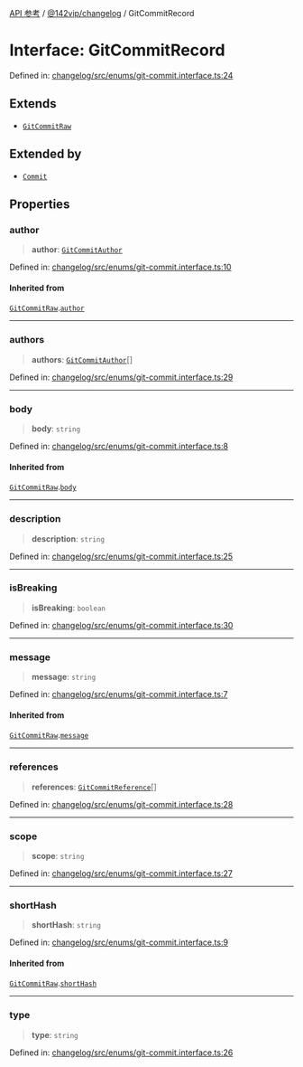 [API 参考](../../../index.md) / [@142vip/changelog](../index.md) / GitCommitRecord

# Interface: GitCommitRecord

Defined in: [changelog/src/enums/git-commit.interface.ts:24](https://github.com/142vip/core-x/blob/15d5bc9ef4bece78c0e60bdf074a2d245f625100/packages/changelog/src/enums/git-commit.interface.ts#L24)

## Extends

- [`GitCommitRaw`](GitCommitRaw.md)

## Extended by

- [`Commit`](Commit.md)

## Properties

### author

> **author**: [`GitCommitAuthor`](GitCommitAuthor.md)

Defined in: [changelog/src/enums/git-commit.interface.ts:10](https://github.com/142vip/core-x/blob/15d5bc9ef4bece78c0e60bdf074a2d245f625100/packages/changelog/src/enums/git-commit.interface.ts#L10)

#### Inherited from

[`GitCommitRaw`](GitCommitRaw.md).[`author`](GitCommitRaw.md#author)

***

### authors

> **authors**: [`GitCommitAuthor`](GitCommitAuthor.md)[]

Defined in: [changelog/src/enums/git-commit.interface.ts:29](https://github.com/142vip/core-x/blob/15d5bc9ef4bece78c0e60bdf074a2d245f625100/packages/changelog/src/enums/git-commit.interface.ts#L29)

***

### body

> **body**: `string`

Defined in: [changelog/src/enums/git-commit.interface.ts:8](https://github.com/142vip/core-x/blob/15d5bc9ef4bece78c0e60bdf074a2d245f625100/packages/changelog/src/enums/git-commit.interface.ts#L8)

#### Inherited from

[`GitCommitRaw`](GitCommitRaw.md).[`body`](GitCommitRaw.md#body)

***

### description

> **description**: `string`

Defined in: [changelog/src/enums/git-commit.interface.ts:25](https://github.com/142vip/core-x/blob/15d5bc9ef4bece78c0e60bdf074a2d245f625100/packages/changelog/src/enums/git-commit.interface.ts#L25)

***

### isBreaking

> **isBreaking**: `boolean`

Defined in: [changelog/src/enums/git-commit.interface.ts:30](https://github.com/142vip/core-x/blob/15d5bc9ef4bece78c0e60bdf074a2d245f625100/packages/changelog/src/enums/git-commit.interface.ts#L30)

***

### message

> **message**: `string`

Defined in: [changelog/src/enums/git-commit.interface.ts:7](https://github.com/142vip/core-x/blob/15d5bc9ef4bece78c0e60bdf074a2d245f625100/packages/changelog/src/enums/git-commit.interface.ts#L7)

#### Inherited from

[`GitCommitRaw`](GitCommitRaw.md).[`message`](GitCommitRaw.md#message)

***

### references

> **references**: [`GitCommitReference`](GitCommitReference.md)[]

Defined in: [changelog/src/enums/git-commit.interface.ts:28](https://github.com/142vip/core-x/blob/15d5bc9ef4bece78c0e60bdf074a2d245f625100/packages/changelog/src/enums/git-commit.interface.ts#L28)

***

### scope

> **scope**: `string`

Defined in: [changelog/src/enums/git-commit.interface.ts:27](https://github.com/142vip/core-x/blob/15d5bc9ef4bece78c0e60bdf074a2d245f625100/packages/changelog/src/enums/git-commit.interface.ts#L27)

***

### shortHash

> **shortHash**: `string`

Defined in: [changelog/src/enums/git-commit.interface.ts:9](https://github.com/142vip/core-x/blob/15d5bc9ef4bece78c0e60bdf074a2d245f625100/packages/changelog/src/enums/git-commit.interface.ts#L9)

#### Inherited from

[`GitCommitRaw`](GitCommitRaw.md).[`shortHash`](GitCommitRaw.md#shorthash)

***

### type

> **type**: `string`

Defined in: [changelog/src/enums/git-commit.interface.ts:26](https://github.com/142vip/core-x/blob/15d5bc9ef4bece78c0e60bdf074a2d245f625100/packages/changelog/src/enums/git-commit.interface.ts#L26)
